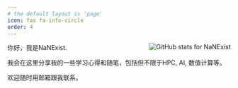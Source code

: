 ```yaml
---
# the default layout is 'page'
icon: fas fa-info-circle
order: 4
---
```


<img align="right" src="https://github-readme-stats.vercel.app/api?username=NaNExist&show_icons=true&icon_color=66ccff&text_color=39c5bb&bg_color=ffffff&hide_title=true&hide_border=true" alt="GitHub stats for NaNExist" />

你好，我是NaNExist.

我会在这里分享我的一些学习心得和随笔，包括但不限于HPC, AI, 数值计算等。

欢迎随时用邮箱跟我联系。